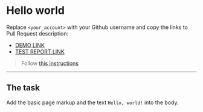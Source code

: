# Hello world
Replace `<your_account>` with your Github username and copy the links to Pull Request description:
- [DEMO LINK](https://PashaMalyshkin.github.io/layout_hello-world/)
- [TEST REPORT LINK](https://PashaMalyshkin.github.io/layout_hello-world/report/html_report/)

> Follow [this instructions](https://mate-academy.github.io/layout_task-guideline/#how-to-solve-the-layout-tasks-on-github)
___

## The task
Add the basic page markup and the text `Hello, world!` into the body.
